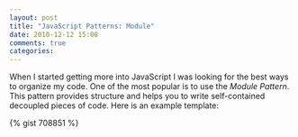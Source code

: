 ```yaml
---
layout: post
title: "JavaScript Patterns: Module"
date: 2010-12-12 15:08
comments: true
categories:
---
```

<p>When I started getting more into JavaScript I was looking for the best ways
to organize my code. One of the most popular is to use the <em>Module
Pattern</em>. This pattern provides structure and helps you to write
self-contained decoupled pieces of code. Here is an example template:</p>
{% gist 708851 %}
